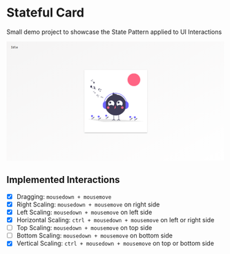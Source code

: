 # Stateful Card

Small demo project to showcase the State Pattern applied to UI Interactions

![stateful card demo ui](/doc/stateful-card-ui.png "Stateful Card Demo UI")

## Implemented Interactions

- [x] Dragging: `mousedown + mousemove`
- [x] Right Scaling: `mousedown + mousemove` on right side
- [x] Left Scaling: `mousedown + mousemove` on left side
- [x] Horizontal Scaling: `ctrl + mousedown + mousemove` on left or right side
- [ ] Top Scaling: `mousedown + mousemove` on top side
- [ ] Bottom Scaling: `mousedown + mousemove` on bottom side
- [x] Vertical Scaling: `ctrl + mousedown + mousemove` on top or bottom side
